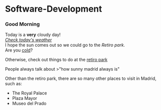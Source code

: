 # Software-Development
### Good Morning  
Today is a **very** cloudy day!  
[_Check today's weather_](https://www.bbc.com/weather/3117735)  
I hope the sun comes out so we could go to the _Retiro park_.  
Are you [cold][another link]?  
>
Otherwise, check out things to do at the [retiro park][link2]  
>
People always talk about  >"how sunny madrid always is"   
>
Other than the retiro park, there are so many other places to visit in Madrid, such as:  
 * The Royal Palace
 * Plaza Mayor
 * Museo del Prado
 
 
[another link]: https://www.zara.com/uk/en/woman-jackets-l1114.html
[link2]: https://theculturetrip.com/europe/spain/articles/6-cool-things-to-see-in-madrids-retiro-park/  

